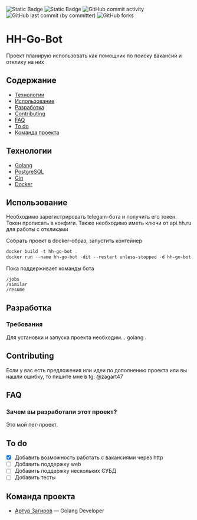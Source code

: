 ![Static Badge](https://img.shields.io/badge/%D1%81%D1%82%D0%B0%D1%82%D1%83%D1%81-%D0%B2_%D1%80%D0%B0%D0%B7%D1%80%D0%B0%D0%B1%D0%BE%D1%82%D0%BA%D0%B5-blue)
![Static Badge](https://img.shields.io/badge/GO-1.21+-blue)
![GitHub commit activity](https://img.shields.io/github/commit-activity/w/zagart47/hh-go-bot)
![GitHub last commit (by committer)](https://img.shields.io/github/last-commit/zagart47/hh-go-bot)
![GitHub forks](https://img.shields.io/github/forks/zagart47/hh-go-bot)

# HH-Go-Bot
Проект планирую использовать как помощник по поиску вакансий и отклику на них

## Содержание
- [Технологии](#технологии)
- [Использование](#использование)
- [Разработка](#разработка)
- [Contributing](#contributing)
- [FAQ](#faq)
- [To do](#to-do)
- [Команда проекта](#команда-проекта)

## Технологии
- [Golang](https://go.dev/)
- [PostgreSQL](https://www.postgresql.org/)
- [Gin](https://github.com/gin-gonic/gin)
- [Docker](https://www.docker.com/)

## Использование
Необходимо зарегистрировать telegam-бота и получить его токен.
Токен прописать в конфиги.
Также необходимо иметь ключи от api.hh.ru для работы с откликами

Собрать проект в docker-образ, запустить контейнер
```powershell
docker build -t hh-go-bot .
docker run --name hh-go-bot -dit --restart unless-stopped -d hh-go-bot
```

Пока поддерживает команды бота
```
/jobs
/similar
/resume
```


## Разработка

### Требования
Для установки и запуска проекта необходим... golang .

## Contributing
Если у вас есть предложения или идеи по дополнению проекта или вы нашли ошибку, то пишите мне в tg: @zagart47

## FAQ
### Зачем вы разработали этот проект?
Это мой пет-проект.

## To do
- [x] Добавить возможность работать с вакансиями через http
- [ ] Добавить поддержку web
- [ ] Добавить поддержку нескольких СУБД
- [ ] Добавить тесты

## Команда проекта
- [Артур Загиров](https://t.me/zagart47) — Golang Developer

